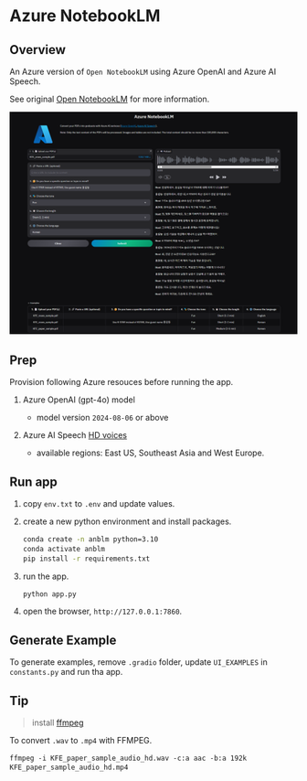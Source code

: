 # Azure NotebookLM

## Overview

An Azure version of `Open NotebookLM` using Azure OpenAI and Azure AI Speech.

See original [Open NotebookLM](https://github.com/gabrielchua/open-notebooklm) for more information.

![Azure NotebookLM](./azure-notebooklm.png)

## Prep

Provision following Azure resouces before running the app.

1. Azure OpenAI (gpt-4o) model
   - model version `2024-08-06` or above

2. Azure AI Speech [HD voices](https://learn.microsoft.com/en-us/azure/ai-services/speech-service/high-definition-voices)
   - available regions: East US, Southeast Asia and West Europe.

## Run app

1. copy `env.txt` to `.env` and update values.

2. create a new python environment and install packages.
   ```bash
   conda create -n anblm python=3.10
   conda activate anblm
   pip install -r requirements.txt
   ```

3. run the app.
   ```bash
   python app.py
   ```

4. open the browser, `http://127.0.0.1:7860`.

## Generate Example

To generate examples, remove `.gradio` folder, update `UI_EXAMPLES` in `constants.py` and run tha app.

## Tip

> install [ffmpeg](https://ffmpeg.org/download.html)

To convert `.wav` to `.mp4` with FFMPEG.

```
ffmpeg -i KFE_paper_sample_audio_hd.wav -c:a aac -b:a 192k KFE_paper_sample_audio_hd.mp4
```